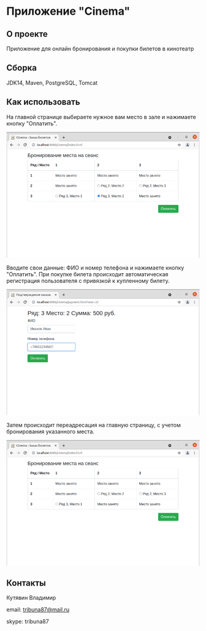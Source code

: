 # Приложение "Cinema"

## О проекте
Приложение для онлайн бронирования и покупки билетов в кинотеатр

## Сборка
JDK14, Maven, PostgreSQL, Tomcat

## Как использовать
На главной странице выбираете нужное вам место в зале и нажимаете кнопку
"Оплатить".

![main](images/Selection_078.png)

Вводите свои данные: ФИО и номер телефона и нажимаете кнопку "Оплатить".
При покупке билета происходит автоматическая регистрация пользователя с
привязкой к купленному билету.

![addContact](images/Selection_079.png)

Затем происходит переадресация на главную страницу, с учетом бронирования 
указанного места.

![final](images/Selection_081.png)

## Контакты
Кутявин Владимир

email: tribuna87@mail.ru

skype: tribuna87